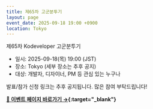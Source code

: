 ```yaml
---
title: 제65차 고군분투기
layout: page
event_date: 2025-09-18 19:00 +0900
location: Tokyo
---
```


제65차 Kodeveloper 고군분투기

- 일시: 2025-09-18(목) 19:00 (JST)
- 장소: Tokyo (세부 장소는 추후 공지)
- 대상: 개발자, 디자이너, PM 등 관심 있는 누구나

발표/참가 신청 링크는 추후 공지됩니다. 많은 참여 부탁드립니다!

**[🎉 이벤트 페이지 바로가기 →](/events/event-65.html){:target="_blank"}**

